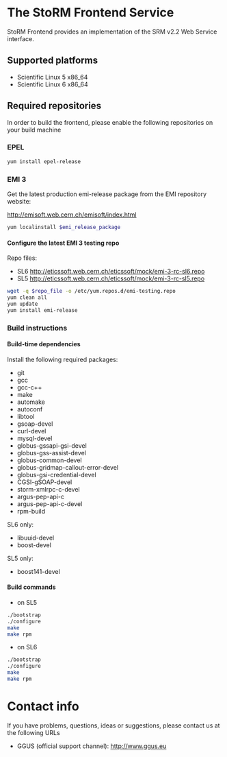 The StoRM Frontend Service
===============================

StoRM Frontend provides an implementation of the SRM v2.2 Web Service interface.

## Supported platforms

* Scientific Linux 5 x86_64
* Scientific Linux 6 x86_64

## Required repositories

In order to build the frontend, please enable the following repositories on your build machine

### EPEL

```bash
yum install epel-release
```

### EMI 3

Get the latest production emi-release package from the EMI repository website:

http://emisoft.web.cern.ch/emisoft/index.html

```bash
yum localinstall $emi_release_package
```

#### Configure the latest EMI 3 testing repo

Repo files:

* SL6 http://eticssoft.web.cern.ch/eticssoft/mock/emi-3-rc-sl6.repo
* SL5 http://eticssoft.web.cern.ch/eticssoft/mock/emi-3-rc-sl5.repo 


```bash
wget -q $repo_file -o /etc/yum.repos.d/emi-testing.repo
yum clean all
yum update
yum install emi-release
```


### Build instructions

#### Build-time dependencies

Install the following required packages:

* git
* gcc
* gcc-c++
* make
* automake
* autoconf
* libtool
* gsoap-devel
* curl-devel
* mysql-devel
* globus-gssapi-gsi-devel
* globus-gss-assist-devel
* globus-common-devel
* globus-gridmap-callout-error-devel
* globus-gsi-credential-devel
* CGSI-gSOAP-devel
* storm-xmlrpc-c-devel
* argus-pep-api-c
* argus-pep-api-c-devel
* rpm-build

SL6 only:

* libuuid-devel
* boost-devel

SL5 only:

* boost141-devel

#### Build commands

* on SL5

```bash
./bootstrap
./configure 
make
make rpm
```
* on SL6 

```bash
./bootstrap
./configure 
make
make rpm
```

# Contact info

If you have problems, questions, ideas or suggestions, please contact us at
the following URLs

* GGUS (official support channel): http://www.ggus.eu
